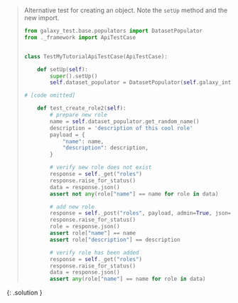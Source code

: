 
> <solution-title></solution-title>
> 
> Alternative test for creating an object. Note the `setUp` method and the new import.
> 
> ```python
> from galaxy_test.base.populators import DatasetPopulator
> from ._framework import ApiTestCase
> 
> 
> class TestMyTutorialApiTestCase(ApiTestCase):
>
>     def setUp(self):
>         super().setUp()
>         self.dataset_populator = DatasetPopulator(self.galaxy_interactor)
> 
> # [code omitted]
> 
>     def test_create_role2(self):
>         # prepare new role
>         name = self.dataset_populator.get_random_name()
>         description = 'description of this cool role'
>         payload = {
>             "name": name,
>             "description": description,
>         }
> 
>         # verify new role does not exist
>         response = self._get("roles")
>         response.raise_for_status()
>         data = response.json()
>         assert not any(role["name"] == name for role in data)
> 
>         # add new role
>         response = self._post("roles", payload, admin=True, json=True)
>         response.raise_for_status()
>         role = response.json()
>         assert role["name"] == name
>         assert role["description"] == description
> 
>         # verify role has been added
>         response = self._get("roles")
>         response.raise_for_status()
>         data = response.json()
>         assert any(role["name"] == name for role in data)
> ```
{: .solution }
